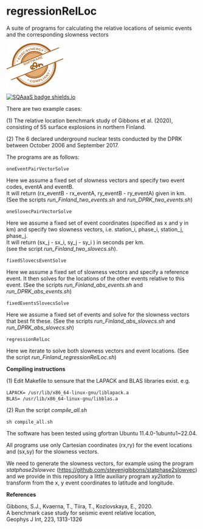# regressionRelLoc
A suite of programs for calculating the relative locations of seismic events and the corresponding slowness vectors

[![SQAaaS badge](https://github.com/EOSC-synergy/SQAaaS/raw/master/badges/badges_150x116/badge_software_bronze.png)](https://api.eu.badgr.io/public/assertions/ncpA6jz6S9ajG8uvSar2rg "SQAaaS bronze badge achieved")  

[![SQAaaS badge shields.io](https://img.shields.io/badge/sqaaas%20software-bronze-e6ae77)](https://api.eu.badgr.io/public/assertions/ncpA6jz6S9ajG8uvSar2rg "SQAaaS bronze badge achieved")  

There are two example cases:  

(1) The relative location benchmark study of Gibbons et al. (2020), consisting of 55 surface explosions in northern Finland.  

(2) The 6 declared underground nuclear tests conducted by the DPRK between October 2006 and September 2017.  

The programs are as follows:  

```
oneEventPairVectorSolve
```
Here we assume a fixed set of slowness vectors and specify two event codes, eventA and eventB.  
It will return (rx_eventB - rx_eventA, ry_eventB - ry_eventA) given in km.  
(See the scripts *run_Finland_two_events.sh* and *run_DPRK_two_events.sh*)  

```
oneSlovecPairVectorSolve
```
Here we assume a fixed set of event coordinates (specified as x and y in km) and specify two slowness vectors, i.e. station_i, phase_i, station_j, phase_j.  
It will return (sx_j - sx_i, sy_j - sy_i ) in seconds per km.  
(see the script *run_Finland_two_slovecs.sh*).  

```
fixedSlovecsEventSolve
```
Here we assume a fixed set of slowness vectors and specify a reference event. It then solves for the locations of the other events relative to this event.
(See the scripts *run_Finland_abs_events.sh* and *run_DPRK_abs_events.sh*)  

```
fixedEventsSlovecsSolve
```
Here we assume a fixed set of events and solve for the slowness vectors that best fit these.
(See the scripts *run_Finland_abs_slovecs.sh* and *run_DPRK_abs_slovecs.sh*)  

```
regressionRelLoc
```
Here we iterate to solve both slowness vectors and event locations.
(See the script *run_Finland_regressionRelLoc.sh*)




**Compiling instructions**  

(1) Edit Makefile to sensure that the LAPACK and BLAS libraries exist. e.g.  

```
LAPACK= /usr/lib/x86_64-linux-gnu/liblapack.a
BLAS= /usr/lib/x86_64-linux-gnu/libblas.a
```

(2) Run the script *compile_all.sh*  

```
sh compile_all.sh
```

The software has been tested using gfortran Ubuntu 11.4.0-1ubuntu1~22.04.

All programs use only Cartesian coordinates (rx,ry) for the event locations and (sx,sy) for the slowness vectors.  

We need to generate the slowness vectors, for example using the program *statphase2slowvec* (https://github.com/stevenjgibbons/statphase2slowvec) and we provide in this repository a little auxiliary program *xy2latlon* to transform from the x, y event coordinates to latitude and longitude.  



**References**  

Gibbons, S.J., Kvaerna, T., Tiira, T., Kozlovskaya, E., 2020.  
A benchmark case study for seismic event relative location,  
Geophys J Int, 223, 1313-1326  

